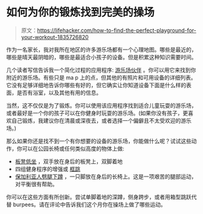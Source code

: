 # 如何为你的锻炼找到完美的操场

> 原文：<https://lifehacker.com/how-to-find-the-perfect-playground-for-your-workout-1835726820>

作为一名家长，我对我所在地区的许多游乐场都有一个心理地图。哪些是最近的，哪些是晴天最阴暗的，哪些是最适合小孩子的设备。但是积累这种知识需要时间。



几个读者写信告诉我一个简化过程的应用程序: [游乐场伙伴](https://www.playgroundbuddy.com/) 。你可以用它来找到你附近的游乐场。有些只是 ma p 上的点，但其他的有照片和可用设备的详细列表。它没有足够详细地告诉你哪些有好的，但它确实让你知道设备下面是什么样的表面，是否有浴室，以及其他有用的信息。

当然，这不仅仅是为了锻炼。你可以使用该应用程序找到适合儿童玩耍的游乐场，或者最好是一个你的孩子可以在你健身时玩耍的游乐场。(如果你没有孩子，更喜欢自己锻炼，我建议你在清晨或深夜去，或者选择一个偏僻且不太受欢迎的游乐场。)

那么如果你还是找不到一个有你想要的设备的游乐场，你能做什么呢？试试这些动作，你可以在公园长椅或任何类似高度的物体上做:

*   [板凳低坐](https://exrx.net/WeightExercises/Triceps/BWBenchDipFloor) ，双手放在身后的板凳上，双脚着地
*   四组健身程序的增强或 [框跳](https://vitals.lifehacker.com/how-to-do-box-jumps-without-freaking-out-1828056353)
*   [保加利亚人劈腿下蹲](https://exrx.net/WeightExercises/Quadriceps/BBSingleLegSplitSquat) ，一只脚放在身后的长椅上。这是一项艰苦的腿部运动，对平衡很有帮助。

你可以在这些方面有所创新。尝试单脚着地的深蹲，侧身跨步，或者用箱型跳跃代替 burpees。请在评论中告诉我们这个月你在操场上做了哪些运动。